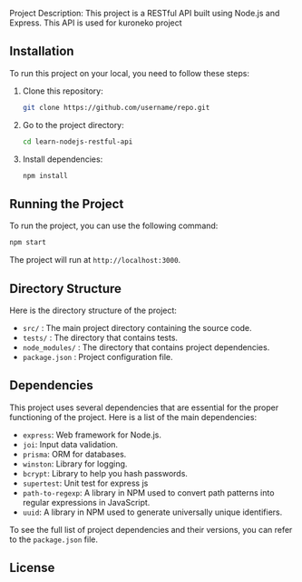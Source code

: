 
Project Description: This project is a RESTful API built using Node.js and Express. This API is used for kuroneko project


## Installation


To run this project on your local, you need to follow these steps:


1. Clone this repository:


   ```bash
   git clone https://github.com/username/repo.git
   ```


2. Go to the project directory:


   ```bash
   cd learn-nodejs-restful-api
   ```


3. Install dependencies:


   ```bash
   npm install
   ```


## Running the Project


To run the project, you can use the following command:


```bash
npm start
```


The project will run at `http://localhost:3000`.


## Directory Structure


Here is the directory structure of the project:


- `src/` : The main project directory containing the source code.
- `tests/` : The directory that contains tests.
- `node_modules/` : The directory that contains project dependencies.
- `package.json` : Project configuration file.


## Dependencies


This project uses several dependencies that are essential for the proper functioning of the project. Here is a list of the main dependencies:


- `express`: Web framework for Node.js.
- `joi`: Input data validation.
- `prisma`: ORM for databases.
- `winston`: Library for logging.
- `bcrypt`: Library to help you hash passwords.
- `supertest`: Unit test for express js
- `path-to-regexp`: A library in NPM used to convert path patterns into regular expressions in JavaScript.
- `uuid`: A library in NPM used to generate universally unique identifiers.


To see the full list of project dependencies and their versions, you can refer to the `package.json` file.


## License


